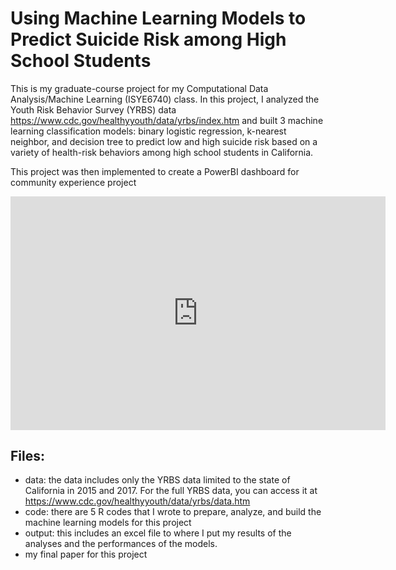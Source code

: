 # Using Machine Learning Models to Predict Suicide Risk among High School Students
This is my graduate-course project for my Computational Data Analysis/Machine Learning (ISYE6740) class. In this project, I analyzed the Youth Risk Behavior Survey (YRBS) data https://www.cdc.gov/healthyyouth/data/yrbs/index.htm and built 3 machine learning classification models: binary logistic regression, k-nearest neighbor, and decision tree to predict low and high suicide risk based on a variety of health-risk behaviors among high school students in California.

This project was then implemented to create a PowerBI dashboard for community experience project

<iframe title="Dashboard_1.9.4_YRBS" width="600" height="373.5" src="https://app.powerbi.com/view?r=eyJrIjoiZjBiYThjNWYtNGQ0MS00N2JlLWE2NjUtMTM5NDY0NGJiYjYzIiwidCI6IjhhMTk4ODczLTRmZWMtNGU3Ni04MTgyLWNhNDc5ZWRiYmQ2MCIsImMiOjZ9&pageName=ReportSection2fc578f64aac3942f7a0" frameborder="0" allowFullScreen="true"></iframe>

## Files:
 - data: the data includes only the YRBS data limited to the state of California in 2015 and 2017. For the full YRBS data, you can access it at https://www.cdc.gov/healthyyouth/data/yrbs/data.htm
 - code: there are 5 R codes that I wrote to prepare, analyze, and build the machine learning models for this project
 - output: this includes an excel file to where I put my results of the analyses and the performances of the models. 
 - my final paper for this project
